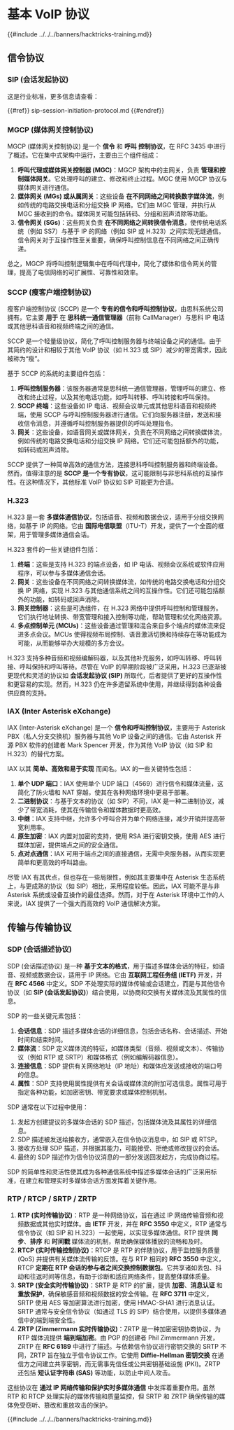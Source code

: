 # 基本 VoIP 协议

{{#include ../../../banners/hacktricks-training.md}}

## 信令协议

### SIP (会话发起协议)

这是行业标准，更多信息请查看：

{{#ref}}
sip-session-initiation-protocol.md
{{#endref}}

### MGCP (媒体网关控制协议)

MGCP (媒体网关控制协议) 是一个 **信令** 和 **呼叫** **控制协议**，在 RFC 3435 中进行了概述。它在集中式架构中运行，主要由三个组件组成：

1. **呼叫代理或媒体网关控制器 (MGC)**：MGCP 架构中的主网关，负责 **管理和控制媒体网关**。它处理呼叫的建立、修改和终止过程。MGC 使用 MGCP 协议与媒体网关进行通信。
2. **媒体网关 (MGs) 或从属网关**：这些设备 **在不同网络之间转换数字媒体流**，例如传统的电路交换电话和分组交换 IP 网络。它们由 MGC 管理，并执行从 MGC 接收到的命令。媒体网关可能包括转码、分组和回声消除等功能。
3. **信令网关 (SGs)**：这些网关负责 **在不同网络之间转换信令消息**，使传统电话系统（例如 SS7）与基于 IP 的网络（例如 SIP 或 H.323）之间实现无缝通信。信令网关对于互操作性至关重要，确保呼叫控制信息在不同网络之间正确传递。

总之，MGCP 将呼叫控制逻辑集中在呼叫代理中，简化了媒体和信令网关的管理，提高了电信网络的可扩展性、可靠性和效率。

### SCCP (瘦客户端控制协议)

瘦客户端控制协议 (SCCP) 是一个 **专有的信令和呼叫控制协议**，由思科系统公司拥有。它主要 **用于** 在 **思科统一通信管理器**（前称 CallManager）与思科 IP 电话或其他思科语音和视频终端之间的通信。

SCCP 是一个轻量级协议，简化了呼叫控制服务器与终端设备之间的通信。由于其简约的设计和相较于其他 VoIP 协议（如 H.323 或 SIP）减少的带宽需求，因此被称为“瘦”。

基于 SCCP 的系统的主要组件包括：

1. **呼叫控制服务器**：该服务器通常是思科统一通信管理器，管理呼叫的建立、修改和终止过程，以及其他电话功能，如呼叫转移、呼叫转接和呼叫保持。
2. **SCCP 终端**：这些设备如 IP 电话、视频会议单元或其他思科语音和视频终端，使用 SCCP 与呼叫控制服务器进行通信。它们向服务器注册，发送和接收信令消息，并遵循呼叫控制服务器提供的呼叫处理指令。
3. **网关**：这些设备，如语音网关或媒体网关，负责在不同网络之间转换媒体流，例如传统的电路交换电话和分组交换 IP 网络。它们还可能包括额外的功能，如转码或回声消除。

SCCP 提供了一种简单高效的通信方法，连接思科呼叫控制服务器和终端设备。然而，值得注意的是 **SCCP 是一个专有协议**，这可能限制与非思科系统的互操作性。在这种情况下，其他标准 VoIP 协议如 SIP 可能更为合适。

### H.323

H.323 是一套 **多媒体通信协议**，包括语音、视频和数据会议，适用于分组交换网络，如基于 IP 的网络。它由 **国际电信联盟**（ITU-T）开发，提供了一个全面的框架，用于管理多媒体通信会话。

H.323 套件的一些关键组件包括：

1. **终端**：这些是支持 H.323 的端点设备，如 IP 电话、视频会议系统或软件应用程序，可以参与多媒体通信会话。
2. **网关**：这些设备在不同网络之间转换媒体流，如传统的电路交换电话和分组交换 IP 网络，实现 H.323 与其他通信系统之间的互操作性。它们还可能包括额外的功能，如转码或回声消除。
3. **网关控制器**：这些是可选组件，在 H.323 网络中提供呼叫控制和管理服务。它们执行地址转换、带宽管理和接入控制等功能，帮助管理和优化网络资源。
4. **多点控制单元 (MCUs)**：这些设备通过管理和混合来自多个端点的媒体流来促进多点会议。MCUs 使得视频布局控制、语音激活切换和持续存在等功能成为可能，从而能够举办大规模的多方会议。

H.323 支持多种音频和视频编解码器，以及其他补充服务，如呼叫转移、呼叫转接、呼叫保持和呼叫等待。尽管在 VoIP 的早期阶段被广泛采用，H.323 已逐渐被更现代和灵活的协议如 **会话发起协议 (SIP)** 所取代，后者提供了更好的互操作性和更容易的实现。然而，H.323 仍在许多遗留系统中使用，并继续得到各种设备供应商的支持。

### IAX (Inter Asterisk eXchange)

IAX (Inter-Asterisk eXchange) 是一个 **信令和呼叫控制协议**，主要用于 Asterisk PBX（私人分支交换机）服务器与其他 VoIP 设备之间的通信。它由 Asterisk 开源 PBX 软件的创建者 Mark Spencer 开发，作为其他 VoIP 协议（如 SIP 和 H.323）的替代方案。

IAX 以其 **简单、高效和易于实现** 而闻名。IAX 的一些关键特性包括：

1. **单个 UDP 端口**：IAX 使用单个 UDP 端口（4569）进行信令和媒体流量，这简化了防火墙和 NAT 穿越，使其在各种网络环境中更易于部署。
2. **二进制协议**：与基于文本的协议（如 SIP）不同，IAX 是一种二进制协议，减少了带宽消耗，使其在传输信令和媒体数据时更高效。
3. **中继**：IAX 支持中继，允许多个呼叫合并为单个网络连接，减少开销并提高带宽利用率。
4. **原生加密**：IAX 内置对加密的支持，使用 RSA 进行密钥交换，使用 AES 进行媒体加密，提供端点之间的安全通信。
5. **点对点通信**：IAX 可用于端点之间的直接通信，无需中央服务器，从而实现更简单和更高效的呼叫路由。

尽管 IAX 有其优点，但也存在一些局限性，例如其主要集中在 Asterisk 生态系统上，与更成熟的协议（如 SIP）相比，采用程度较低。因此，IAX 可能不是与非 Asterisk 系统或设备互操作的最佳选择。然而，对于在 Asterisk 环境中工作的人来说，IAX 提供了一个强大而高效的 VoIP 通信解决方案。

## 传输与传输协议

### SDP (会话描述协议)

SDP (会话描述协议) 是一种 **基于文本的格式**，用于描述多媒体会话的特征，如语音、视频或数据会议，适用于 IP 网络。它由 **互联网工程任务组 (IETF)** 开发，并在 **RFC 4566** 中定义。SDP 不处理实际的媒体传输或会话建立，而是与其他信令协议（如 **SIP (会话发起协议)**）结合使用，以协商和交换有关媒体流及其属性的信息。

SDP 的一些关键元素包括：

1. **会话信息**：SDP 描述多媒体会话的详细信息，包括会话名称、会话描述、开始时间和结束时间。
2. **媒体流**：SDP 定义媒体流的特征，如媒体类型（音频、视频或文本）、传输协议（例如 RTP 或 SRTP）和媒体格式（例如编解码器信息）。
3. **连接信息**：SDP 提供有关网络地址（IP 地址）和媒体应发送或接收的端口号的信息。
4. **属性**：SDP 支持使用属性提供有关会话或媒体流的附加可选信息。属性可用于指定各种功能，如加密密钥、带宽要求或媒体控制机制。

SDP 通常在以下过程中使用：

1. 发起方创建提议的多媒体会话的 SDP 描述，包括媒体流及其属性的详细信息。
2. SDP 描述被发送给接收方，通常嵌入在信令协议消息中，如 SIP 或 RTSP。
3. 接收方处理 SDP 描述，并根据其能力，可能接受、拒绝或修改提议的会话。
4. 最终的 SDP 描述作为信令协议消息的一部分发送回发起方，完成协商过程。

SDP 的简单性和灵活性使其成为各种通信系统中描述多媒体会话的广泛采用标准，在建立和管理实时多媒体会话方面发挥着关键作用。

### RTP / RTCP / SRTP / ZRTP

1. **RTP (实时传输协议)**：RTP 是一种网络协议，旨在通过 IP 网络传输音频和视频数据或其他实时媒体。由 **IETF** 开发，并在 **RFC 3550** 中定义，RTP 通常与信令协议（如 SIP 和 H.323）一起使用，以实现多媒体通信。RTP 提供 **同步**、**排序** 和 **时间戳** 媒体流的机制，帮助确保媒体播放的流畅和及时。
2. **RTCP (实时传输控制协议)**：RTCP 是 RTP 的伴随协议，用于监控服务质量 (QoS) 并提供有关媒体流传输的反馈。在与 RTP 相同的 **RFC 3550** 中定义，RTCP **定期在 RTP 会话的参与者之间交换控制数据包**。它共享诸如丢包、抖动和往返时间等信息，有助于诊断和适应网络条件，提高整体媒体质量。
3. **SRTP (安全实时传输协议)**：SRTP 是 RTP 的扩展，提供 **加密**、**消息认证** 和 **重放保护**，确保敏感音频和视频数据的安全传输。在 **RFC 3711** 中定义，SRTP 使用 AES 等加密算法进行加密，使用 HMAC-SHA1 进行消息认证。SRTP 通常与安全信令协议（如通过 TLS 的 SIP）结合使用，以提供多媒体通信中的端到端安全性。
4. **ZRTP (Zimmermann 实时传输协议)**：ZRTP 是一种加密密钥协商协议，为 RTP 媒体流提供 **端到端加密**。由 PGP 的创建者 Phil Zimmermann 开发，ZRTP 在 **RFC 6189** 中进行了描述。与依赖信令协议进行密钥交换的 SRTP 不同，ZRTP 旨在独立于信令协议工作。它使用 **Diffie-Hellman 密钥交换** 在通信方之间建立共享密钥，而无需事先信任或公共密钥基础设施 (PKI)。ZRTP 还包括 **短认证字符串 (SAS)** 等功能，以防止中间人攻击。

这些协议在 **通过 IP 网络传输和保护实时多媒体通信** 中发挥着重要作用。虽然 RTP 和 RTCP 处理实际的媒体传输和质量监控，但 SRTP 和 ZRTP 确保传输的媒体免受窃听、篡改和重放攻击的保护。

{{#include ../../../banners/hacktricks-training.md}}
